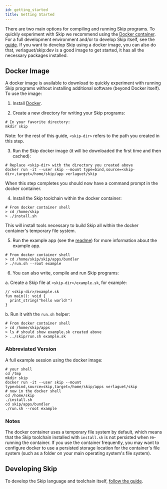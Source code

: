 ```yaml
---
id: getting_started
title: Getting Started
---
```


There are two main options for compiling and running Skip programs. To quickly experiment with Skip we recommend using the [Docker container](#docker-image). For a full development environment and/or to develop Skip itself, see the [guide](#developing-skip). If you want to develop Skip using a docker image, you can also do that, verlaguet/skip:dev is a good image to get started, it has all the necessary packages installed.

## Docker Image

A docker image is available to download to quickly experiment with running Skip programs without installing additional software (beyond Docker itself). To use the image:

1. Install [Docker](https://www.docker.com/).

2. Create a new directory for writing your Skip programs:

```
# In your favorite directory:
mkdir skip
```

Note: for the rest of this guide, `<skip-dir>` refers to the path you created in this step.

3. Run the Skip docker image (it will be downloaded the first time and then cached):

```
# Replace <skip-dir> with the directory you created above
docker run -it --user skip --mount type=bind,source=<skip-dir>,target=/home/skip/app verlaguet/skip
```

When this step completes you should now have a command prompt in the docker container.

4. Install the Skip toolchain within the docker container:

```
# From docker container shell
> cd /home/skip
> ./install.sh
```

This will install tools necessary to build Skip all within the docker container's temporary file system.

5. Run the example app (see the [readme](https://github.com/skiplang/skip/blob/master/apps/bundler/README.md)) for more information about the example app.

```
# From docker container shell
> cd /home/skip/skip/apps/bundler
> ./run.sh --root example
```

6. You can also write, compile and run Skip programs:

a. Create a Skip file at `<skip-dir>/example.sk`, for example:

```
// <skip-dir>/example.sk
fun main(): void {
  print_string("hello world!")
}
```

b. Run it with the `run.sh` helper:

```
# From docker container shell
> cd /home/skip/apps
> ls # should show example.sk created above
> ../skip/run.sh example.sk
```

### Abbreviated Version

A full example session using the docker image:

```
# your shell
cd /tmp
mkdir skip
docker run -it --user skip --mount type=bind,source=skip,target=/home/skip/apps verlaguet/skip
# now in the docker shell
cd /home/skip
./install.sh
cd skip/apps/bundler
./run.sh --root example
```

### Notes

The docker container uses a temporary file system by default, which means that the Skip toolchain installed with `install.sh` is not persisted when re-running the container. If you use the container frequently, you may want to configure docker to use a persisted storage location for the container's file system (such as a folder on your main operating system's file system).

## Developing Skip

To develop the Skip language and toolchain itself, [follow the guide](https://github.com/skiplang/skip/blob/master/docs/developer/README-cmake.md).
